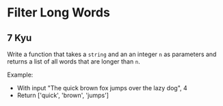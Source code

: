 # Filter Long Words
## 7 Kyu

Write a function that takes a `string` and an an integer `n` as parameters and returns a list of all words that are longer than `n`.

Example:
- With input "The quick brown fox jumps over the lazy dog", 4
- Return ['quick', 'brown', 'jumps']

